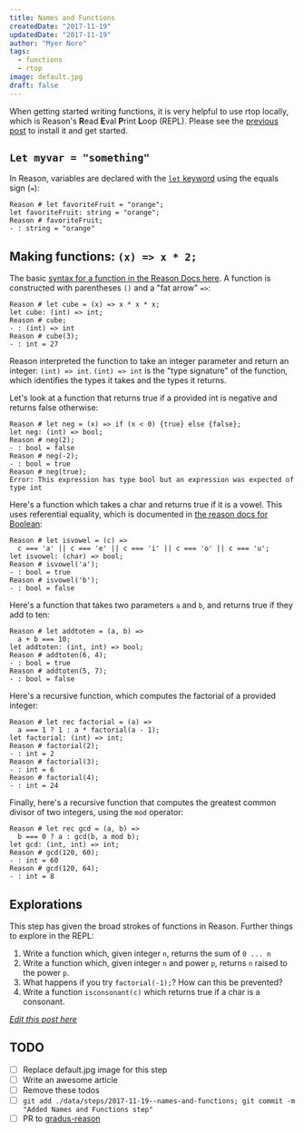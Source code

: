 ```yaml
---
title: Names and Functions
createdDate: "2017-11-19"
updatedDate: "2017-11-19"
author: "Myer Nore"
tags:
  - functions
  - rtop
image: default.jpg
draft: false
---
```


When getting started writing functions, it is very helpful to use 
rtop locally, which is Reason's **R**ead **E**val **P**rint **L**oop (REPL). Please 
see the [previous post](https://codekiln.github.io/gradus-reason/steps/2017-11-12--getting-started/) 
to install it and get started.

## `Let myvar = "something"`

In Reason, variables are declared with the [`let` keyword](https://reasonml.github.io/guide/language/let-binding)
using the equals sign (`=`):

    Reason # let favoriteFruit = "orange";
    let favoriteFruit: string = "orange";                                                              
    Reason # favoriteFruit;
    - : string = "orange"

## Making functions: `(x) => x * 2;`

The basic [syntax for a function in the Reason Docs here](https://reasonml.github.io/guide/language/function). 
A function is constructed with parentheses `()` and a "fat arrow" `=>`:

    Reason # let cube = (x) => x * x * x;
    let cube: (int) => int;                                                                    
    Reason # cube; 
    - : (int) => int                                                                           
    Reason # cube(3);
    - : int = 27                                                                                       

Reason interpreted the function to take an integer parameter and return an integer:
`(int) => int`. `(int) => int` is the "type signature" of
the function, which identifies the types it takes and the types it returns.  

Let's look at a function that returns true if a provided int is negative and 
returns false otherwise:

    Reason # let neg = (x) => if (x < 0) {true} else {false};
    let neg: (int) => bool;                                                                   
    Reason # neg(2);
    - : bool = false                                                                                  
    Reason # neg(-2);
    - : bool = true                                                                                   
    Reason # neg(true);
    Error: This expression has type bool but an expression was expected of type int

Here's a function which takes a char and returns true if it is a vowel. 
This uses referential equality, which is documented in 
[the reason docs for Boolean](https://reasonml.github.io/guide/language/boolean):

    Reason # let isvowel = (c) =>
      c === 'a' || c === 'e' || c === 'i' || c === 'o' || c === 'u';
    let isvowel: (char) => bool;                                                              
    Reason # isvowel('a');
    - : bool = true                                                                                   
    Reason # isvowel('b');
    - : bool = false

Here's a function that takes two parameters `a` and `b`, and returns 
true if they add to ten:

    Reason # let addtoten = (a, b) =>
      a + b === 10;
    let addtoten: (int, int) => bool;                                                         
    Reason # addtoten(6, 4);
    - : bool = true                                                                                   
    Reason # addtoten(5, 7);
    - : bool = false

Here's a recursive function, which computes the factorial
of a provided integer: 

    Reason # let rec factorial = (a) =>
      a === 1 ? 1 : a * factorial(a - 1);
    let factorial: (int) => int;                                                              
    Reason # factorial(2);
    - : int = 2                                                                                       
    Reason # factorial(3);
    - : int = 6                                                                                       
    Reason # factorial(4);
    - : int = 24                                                                                      

Finally, here's a recursive function that computes the greatest common divisor
of two integers, using the `mod` operator:

    Reason # let rec gcd = (a, b) =>
      b === 0 ? a : gcd(b, a mod b);
    let gcd: (int, int) => int;                                                               
    Reason # gcd(120, 60);
    - : int = 60                                                                                      
    Reason # gcd(120, 64);
    - : int = 8                                                                                       

## Explorations

This step has given the broad strokes of functions in Reason. Further things 
to explore in the REPL: 

1.  Write a function which, given integer `n`, returns the sum of `0 ... n`
2.  Write a function which, given integer `n` and power `p`, returns `n` raised to the power `p`.
3.  What happens if you try `factorial(-1);`? How can this be prevented?
4.  Write a function `isconsonant(c)` which returns true if a char is a consonant.

_[Edit this post here](https://github.com/codekiln/gradus-reason/tree/master/data/steps/2017-11-19--names-and-functions/index.md)_

## TODO

-   [ ] Replace default.jpg image for this step
-   [ ] Write an awesome article
-   [ ] Remove these todos
-   [ ] `git add ./data/steps/2017-11-19--names-and-functions; git commit -m "Added Names and Functions step"`
-   [ ] PR to [gradus-reason](https://github.com/codekiln/gradus-reason)
